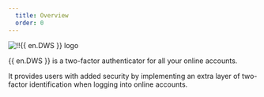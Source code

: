 ```yaml
---
  title: Overview
  order: 0
---
```

![!!{{ en.DWS }} logo](https://webdevolutions.blob.core.windows.net/images/projects/workspace/logos/workspace-color-shadow.svg)

{{ en.DWS }} is a two-factor authenticator for all your online accounts.  

It provides users with added security by implementing an extra layer of two-factor identification when logging into online accounts. 
